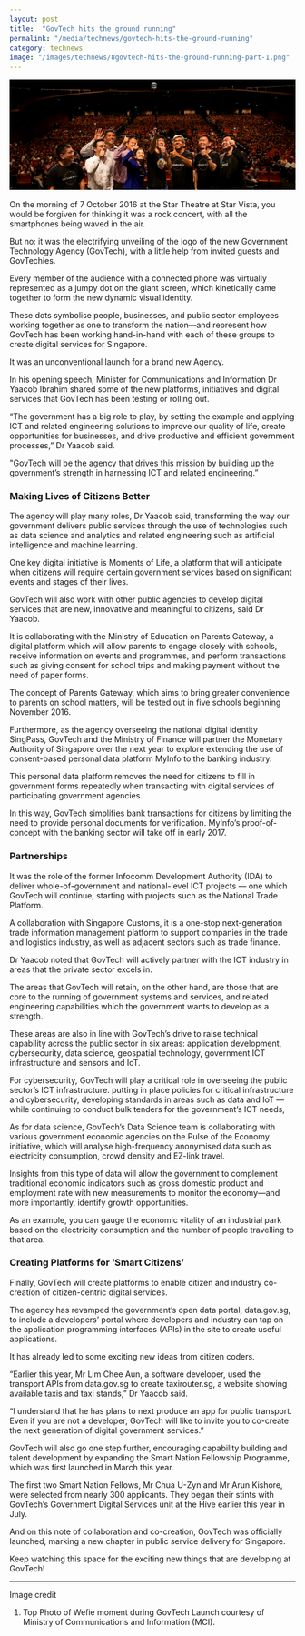 ```yaml
---
layout: post
title:  "GovTech hits the ground running"
permalink: "/media/technews/govtech-hits-the-ground-running"
category: technews
image: "/images/technews/8govtech-hits-the-ground-running-part-1.png"
---
```


![govtech hits the ground running](/images/technews/govtech-hits-the-ground-running-part-1.png)

On the morning of 7 October 2016 at the Star Theatre at Star Vista, you would be forgiven for thinking it was a rock concert, with all the smartphones being waved in the air.

But no: it was the electrifying unveiling of the logo of the new Government Technology Agency (GovTech), with a little help from invited guests and GovTechies.

Every member of the audience with a connected phone was virtually represented as a jumpy dot on the giant screen, which kinetically came together to form the new dynamic visual identity.

These dots symbolise people, businesses, and public sector employees working together as one to transform the nation—and represent how GovTech has been working hand-in-hand with each of these groups to create digital services for Singapore.

It was an unconventional launch for a brand new Agency.

In his opening speech, Minister for Communications and Information Dr Yaacob Ibrahim shared some of the new platforms, initiatives and digital services that GovTech has been testing or rolling out.

“The government has a big role to play, by setting the example and applying ICT and related engineering solutions to improve our quality of life, create opportunities for businesses, and drive productive and efficient government processes,” Dr Yaacob said.

"GovTech will be the agency that drives this mission by building up the government’s strength in harnessing ICT and related engineering.”

### **Making Lives of Citizens Better**
The agency will play many roles, Dr Yaacob said, transforming the way our government delivers public services through the use of technologies such as data science and analytics and related engineering such as artificial intelligence and machine learning.

One key digital initiative is Moments of Life, a platform that will anticipate when citizens will require certain government services based on significant events and stages of their lives.

GovTech will also work with other public agencies to develop digital services that are new, innovative and meaningful to citizens, said Dr Yaacob.

It is collaborating with the Ministry of Education on Parents Gateway, a digital platform which will allow parents to engage closely with schools, receive information on events and programmes, and perform transactions such as giving consent for school trips and making payment without the need of paper forms.

The concept of Parents Gateway, which aims to bring greater convenience to parents on school matters, will be tested out in five schools beginning November 2016.

Furthermore, as the agency overseeing the national digital identity SingPass, GovTech and the Ministry of Finance will partner the Monetary Authority of Singapore over the next year to explore extending the use of consent-based personal data platform MyInfo to the banking industry.

This personal data platform removes the need for citizens to fill in government forms repeatedly when transacting with digital services of participating government agencies.

In this way, GovTech simplifies bank transactions for citizens by limiting the need to provide personal documents for verification. MyInfo’s proof-of-concept with the banking sector will take off in early 2017.

### **Partnerships**
It was the role of the former Infocomm Development Authority (IDA) to deliver whole-of-government and national-level ICT projects — one which GovTech will continue, starting with projects such as the National Trade Platform. 

A collaboration with Singapore Customs, it is a one-stop next-generation trade information management platform to support companies in the trade and logistics industry, as well as adjacent sectors such as trade finance. 

Dr Yaacob noted that GovTech will actively partner with the ICT industry in areas that the private sector excels in. 

The areas that GovTech will retain, on the other hand, are those that are core to the running of government systems and services, and related engineering capabilities which the government wants to develop as a strength. 

These areas are also in line with GovTech’s drive to raise technical capability across the public sector in six areas: application development, cybersecurity, data science, geospatial technology, government ICT infrastructure and sensors and IoT. 

For cybersecurity, GovTech will play a critical role in overseeing the public sector’s ICT infrastructure. putting in place policies for critical infrastructure and cybersecurity, developing standards in areas such as data and IoT — while continuing to conduct bulk tenders for the government’s ICT needs,

As for data science, GovTech’s Data Science team is collaborating with various government economic agencies on the Pulse of the Economy initiative, which will analyse high-frequency anonymised data such as electricity consumption, crowd density and EZ-link travel.

Insights from this type of data will allow the government to complement traditional economic indicators such as gross domestic product and employment rate with new measurements to monitor the economy—and more importantly, identify growth opportunities.

As an example, you can gauge the economic vitality of an industrial park based on the electricity consumption and the number of people travelling to that area.

### **Creating Platforms for ‘Smart Citizens’**
Finally, GovTech will create platforms to enable citizen and industry co-creation of citizen-centric digital services.

The agency has revamped the government’s open data portal, data.gov.sg, to include a developers’ portal where developers and industry can tap on the application programming interfaces (APIs) in the site to create useful applications.

It has already led to some exciting new ideas from citizen coders.

“Earlier this year, Mr Lim Chee Aun, a software developer, used the transport APIs from data.gov.sg to create taxirouter.sg, a website showing available taxis and taxi stands,” Dr Yaacob said.

“I understand that he has plans to next produce an app for public transport. Even if you are not a developer, GovTech will like to invite you to co-create the next generation of digital government services.”

GovTech will also go one step further, encouraging capability building and talent development by expanding the Smart Nation Fellowship Programme, which was first launched in March this year.

The first two Smart Nation Fellows, Mr Chua U-Zyn and Mr Arun Kishore, were selected from nearly 300 applicants. They began their stints with GovTech’s Government Digital Services unit at the Hive earlier this year in July.

And on this note of collaboration and co-creation, GovTech was officially launched, marking a new chapter in public service delivery for Singapore.

Keep watching this space for the exciting new things that are developing at GovTech!

---

Image credit

1. Top Photo of Wefie moment during GovTech Launch courtesy of Ministry of Communications and Information (MCI). 
